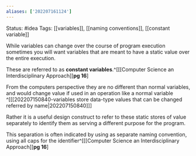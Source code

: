 ```yaml
---
aliases: ['202207161124']
---
```

Status: #idea
Tags: [[variables]], [[naming conventions]], [[constant variable]]

While variables can change over the course of program execution sometimes you will want variables that are meant to have a static value over the entire execution.

These are referred to as **constant variables**.^[[[Computer Science an Interdisciplinary Approach]]**pg 16**]

From the computers perspective they are no different than normal variables, and would change value if used in an operation like a normal variable ^[[[202207150840-variables store data-type values that can be changed referred by name|202207150840]]] 

Rather it is a useful design construct to refer to these static stores of value separately to identify them as serving a different purpose for the program. 

This separation is often indicated by using as separate naming convention, using all caps for the identifier^[[[Computer Science an Interdisciplinary Approach]]**pg 16**]